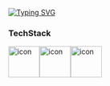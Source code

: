 

<!--
**de-quei/de-quei** is a ✨ _special_ ✨ repository because its `README.md` (this file) appears on your GitHub profile.

Here are some ideas to get you started;

- 🔭 I’m currently working on ...
🌱 I’m currently learning Java, C
- 👯 I’m looking to collaborate on ...
- 🤔 I’m looking for help with ...
- 💬 Ask me about ...
📫 How to reach me: s2208@e-mirim.hs.kr
- 😄 Pronouns: ...
- ⚡ Fun fact: ...
⚡ Fun fact: I want to be a beckend developer!
⚡ Fun fact: I want to be a Japan developer!
🤔 Going to learn ... PHP, JS, C++, Data Structure. </br>
🤔 私は美林女子情報科学高等学校2年生です!<br>
🌱 現在, JAVA / C++ / PHP / DS / WSM / MYSQLなどを学んでいます.</br>
📫 ここに連絡してください! → s2208@e-mirim.hs.kr </br>
--> 
[![Typing SVG](https://readme-typing-svg.demolab.com?font=Kiwi+Maru&pause=1000&color=f7e600&width=435&lines=%E3%81%93%E3%82%93%E3%81%AB%E3%81%A1%E3%81%AF%EF%BC%81%E7%A7%81%E3%81%A7%E3%81%99%2C+%E3%82%AD%E3%83%A0%E3%83%BB%E3%83%92%E3%83%A7%E3%83%B3%E3%82%B8!;%E7%A7%81%E3%81%AE+%E3%82%AE%E3%83%83%E3%83%88%E3%83%8F%E3%83%96%E3%81%B8%E3%82%88%E3%81%86%E3%81%93%E3%81%9D%EF%BC%81)](https://git.io/typing-svg)<br>

### TechStack
<div style="display: flex; align-items: flex-start;">
  <img src="https://techstack-generator.vercel.app/java-icon.svg" alt="icon" width="62" height="62" />
  <img src="https://techstack-generator.vercel.app/mysql-icon.svg" alt="icon" width="62" height="62" />
  <img src="https://techstack-generator.vercel.app/cpp-icon.svg" alt="icon" width="62" height="62" />
</div>


<!--[![Top Langs](https://github-readme-stats.vercel.app/api/top-langs/?username=de-quei&layout=compact)](https://github.com/de-quei/github-readme-stats)-->


